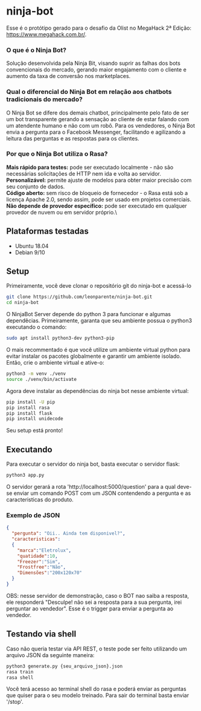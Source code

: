 # ninja-bot
Esse é o protótipo gerado para o desafio da Olist no MegaHack 2ª Edição: https://www.megahack.com.br/.

### O que é o Ninja Bot?
Solução desenvolvida pela Ninja Bit, visando suprir as falhas dos bots convencionais do mercado, gerando maior engajamento com o cliente e aumento da taxa de conversão nos marketplaces.

### Qual o diferencial do Ninja Bot em relação aos chatbots tradicionais do mercado?
O Ninja Bot se difere dos demais chatbot, principalmente pelo fato de ser um bot transparente gerando a sensação ao cliente de estar falando com um atendente humano e não com um robô. Para os vendedores, o Ninja Bot envia a pergunta para o Facebook Messenger, facilitando e agilizando a leitura das perguntas e as respostas para os clientes.

### Por que o Ninja Bot utiliza o Rasa?
**Mais rápido para testes:** pode ser executado localmente - não são necessárias solicitações de HTTP nem ida e volta ao servidor.\
**Personalizável:**  permite ajuste de modelos para obter maior precisão com seu conjunto de dados.\
**Código aberto:** sem risco de bloqueio de fornecedor - o Rasa está sob a licença Apache 2.0, sendo assim, pode ser usado em projetos comerciais.\
**Não depende de provedor específico:** pode ser executado em qualquer provedor de nuvem ou em servidor próprio.\

## Plataformas testadas
  - Ubuntu 18.04
  - Debian 9/10

## Setup

Primeiramente, você deve clonar o repositório git do ninja-bot e acessá-lo
```bash
git clone https://github.com/leonparente/ninja-bot.git
cd ninja-bot
```
O NinjaBot Server depende do python 3 para funcionar e algumas dependêcias. Primeiramente, garanta que seu ambiente possua o python3 executando o comando:
```bash
sudo apt install python3-dev python3-pip
```
O mais recommentado é que você utilize um ambiente virtual python para evitar instalar os pacotes globalmente e garantir um ambiente isolado. Então, crie o ambiente virtual e ative-o:
```bash
python3 -m venv ./venv
source ./venv/bin/activate
```
Agora deve instalar as dependências do ninja bot nesse ambiente virtual:
```bash
pip install -U pip
pip install rasa
pip install flask
pip install unidecode
```
Seu setup está pronto!

## Executando
Para executar o servidor do ninja bot, basta executar o servidor flask:
```bash
python3 app.py
```
O servidor gerará a rota 'http://localhost:5000/question' para a qual deve-se enviar um comando POST com um JSON contendendo a pergunta e as caracteristicas do produto.

### Exemplo de JSON

```json
{
  "pergunta": "Oii.. Ainda tem disponivel?",
  "caracteristicas":
  {
    "marca":"Eletrolux",
    "quatidade":10,
    "Freezer":"Sim",
    "Frostfree":"Não",
    "Dimensões":"200x120x70"
  }
}
```

OBS: nesse servidor de demonstração, caso o BOT nao saiba a resposta, ele responderá "Desculpe! não sei a resposta para a sua pergunta, irei perguntar ao vendedor". Esse é o trigger para enviar a pergunta ao vendedor.

## Testando via shell
Caso não queria testar via API REST, o teste pode ser feito utilizando um arquivo JSON da seguinte maneira:
```bash
python3 generate.py {seu_arquivo_json}.json
rasa train
rasa shell
```
Você terá acesso ao terminal shell do rasa e poderá enviar as perguntas que quiser para o seu modelo treinado. Para sair do terminal basta enviar '/stop'.

